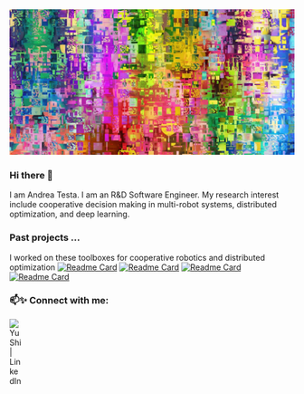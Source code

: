 <img src="./color-3286027_1280.jpg"/>

### Hi there 👋

<!--
**andrea-testa/andrea-testa** is a ✨ _special_ ✨ repository because its `README.md` (this file) appears on your GitHub profile.

Here are some ideas to get you started:

- 🔭 I’m currently working on ...
- 🌱 I’m currently learning ...
- 👯 I’m looking to collaborate on ...
- 🤔 I’m looking for help with ...
- 💬 Ask me about ...
- 📫 How to reach me: ...
- 😄 Pronouns: ...
- ⚡ Fun fact: ...
-->

I am Andrea Testa. I am an R&D Software Engineer. My research interest include cooperative decision making in multi-robot systems, distributed optimization, and deep learning.

### Past projects ...
I worked on these toolboxes for cooperative robotics and distributed optimization
[![Readme Card](https://github-readme-stats.vercel.app/api/pin/?username=OPT4SMART&repo=ChoiRbot&theme=dracula)](https://github.com/OPT4SMART/ChoiRbot)
[![Readme Card](https://github-readme-stats.vercel.app/api/pin/?username=OPT4SMART&repo=crazychoir&theme=dracula)](https://github.com/OPT4SMART/crazychoir)
[![Readme Card](https://github-readme-stats.vercel.app/api/pin/?username=OPT4SMART&repo=DISROPT&theme=dracula)](https://github.com/OPT4SMART/DISROPT)
[![Readme Card](https://github-readme-stats.vercel.app/api/pin/?username=OPT4SMART&repo=ros2-vicon-receiver&theme=dracula)](https://github.com/OPT4SMART/ros2-vicon-receiver)

### 📫✨ Connect with me:

<a href="https://www.linkedin.com/in/andrea-testa-5b09aa163/"><img align="left" src="https://raw.githubusercontent.com/yushi1007/yushi1007/main/images/linkedin.svg" alt="Yu Shi | LinkedIn" width="21px"/></a>

